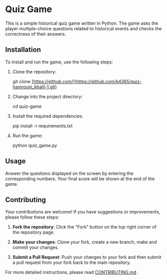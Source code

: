 
# Quiz Game

This is a simple historical quiz game written in Python. The game asks the player 
multiple-choice questions related to historical events and checks the correctness of their 
answers.

## Installation

To install and run the game, use the following steps:

1. Clone the repository:

   git clone [https://github.com/](https://github.com/k4365/quiz-hamrouni_khalil-1.git) 
   
3. Change into the project directory:

   cd quiz-game
   
4. Install the required dependencies:

   pip install -r requirements.txt
   
5. Run the game:

   python quiz_game.py
   
## Usage
Answer the questions displayed on the screen by entering the corresponding numbers. Your final 
score will be shown at the end of the game.

## Contributing


Your contributions are welcome! If you have suggestions or improvements, please follow these steps:

1. **Fork the repository**: Click the "Fork" button on the top right corner of the repository page.

2. **Make your changes**: Clone your fork, create a new branch, make and commit your changes.

3. **Submit a Pull Request**: Push your changes to your fork and then submit a pull request from your fork back to the main repository.

For more detailed instructions, please read [CONTRIBUTING.md](CONTRIBUTING.md) .
